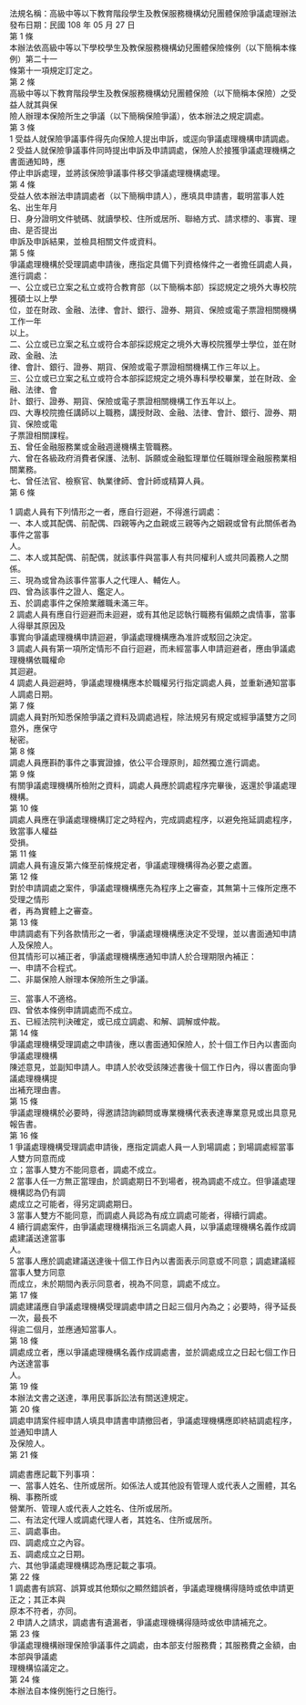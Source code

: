 法規名稱：高級中等以下教育階段學生及教保服務機構幼兒團體保險爭議處理辦法  
發布日期：民國 108 年 05 月 27 日  
第 1 條  
本辦法依高級中等以下學校學生及教保服務機構幼兒團體保險條例（以下簡稱本條例）第二十一  
條第十一項規定訂定之。  
第 2 條  
高級中等以下教育階段學生及教保服務機構幼兒團體保險（以下簡稱本保險）之受益人就其與保  
險人辦理本保險所生之爭議（以下簡稱保險爭議），依本辦法之規定調處。  
第 3 條  
1 受益人就保險爭議事件得先向保險人提出申訴，或逕向爭議處理機構申請調處。  
2 受益人就保險爭議事件同時提出申訴及申請調處，保險人於接獲爭議處理機構之書面通知時，應  
停止申訴處理，並將該保險爭議事件移交爭議處理機構處理。  
第 4 條  
受益人依本辦法申請調處者（以下簡稱申請人），應填具申請書，載明當事人姓名、出生年月  
日、身分證明文件號碼、就讀學校、住所或居所、聯絡方式、請求標的、事實、理由、是否提出  
申訴及申訴結果，並檢具相關文件或資料。  
第 5 條  
爭議處理機構於受理調處申請後，應指定具備下列資格條件之一者擔任調處人員，進行調處：  
一、公立或已立案之私立或符合教育部（以下簡稱本部）採認規定之境外大專校院獲碩士以上學  
位，並在財政、金融、法律、會計、銀行、證券、期貨、保險或電子票證相關機構工作一年  
以上。  
二、公立或已立案之私立或符合本部採認規定之境外大專校院獲學士學位，並在財政、金融、法  
律、會計、銀行、證券、期貨、保險或電子票證相關機構工作三年以上。  
三、公立或已立案之私立或符合本部採認規定之境外專科學校畢業，並在財政、金融、法律、會  
計、銀行、證券、期貨、保險或電子票證相關機構工作五年以上。  
四、大專校院擔任講師以上職務，講授財政、金融、法律、會計、銀行、證券、期貨、保險或電  
子票證相關課程。  
五、曾任金融服務業或金融週邊機構主管職務。  
六、曾在各級政府消費者保護、法制、訴願或金融監理單位任職辦理金融服務業相關業務。  
七、曾任法官、檢察官、執業律師、會計師或精算人員。  
第 6 條  


1 調處人員有下列情形之一者，應自行迴避，不得進行調處：  
一、本人或其配偶、前配偶、四親等內之血親或三親等內之姻親或曾有此關係者為事件之當事  
人。  
二、本人或其配偶、前配偶，就該事件與當事人有共同權利人或共同義務人之關係。  
三、現為或曾為該事件當事人之代理人、輔佐人。  
四、曾為該事件之證人、鑑定人。  
五、於調處事件之保險業離職未滿三年。  
2 調處人員有應自行迴避而未迴避，或有其他足認執行職務有偏頗之虞情事，當事人得舉其原因及  
事實向爭議處理機構申請迴避，爭議處理機構應為准許或駁回之決定。  
3 調處人員有第一項所定情形不自行迴避，而未經當事人申請迴避者，應由爭議處理機構依職權命  
其迴避。  
4 調處人員迴避時，爭議處理機構應本於職權另行指定調處人員，並重新通知當事人調處日期。  
第 7 條  
調處人員對所知悉保險爭議之資料及調處過程，除法規另有規定或經爭議雙方之同意外，應保守  
秘密。  
第 8 條  
調處人員應斟酌事件之事實證據，依公平合理原則，超然獨立進行調處。  
第 9 條  
有關爭議處理機構所檢附之資料，調處人員應於調處程序完畢後，返還於爭議處理機構。  
第 10 條  
調處人員應在爭議處理機構訂定之時程內，完成調處程序，以避免拖延調處程序，致當事人權益  
受損。  
第 11 條  
調處人員有違反第六條至前條規定者，爭議處理機構得為必要之處置。  
第 12 條  
對於申請調處之案件，爭議處理機構應先為程序上之審查，其無第十三條所定應不受理之情形  
者，再為實體上之審查。  
第 13 條  
申請調處有下列各款情形之一者，爭議處理機構應決定不受理，並以書面通知申請人及保險人。  
但其情形可以補正者，爭議處理機構應通知申請人於合理期限內補正：  
一、申請不合程式。  
二、非屬保險人辦理本保險所生之爭議。  


三、當事人不適格。  
四、曾依本條例申請調處而不成立。  
五、已經法院判決確定，或已成立調處、和解、調解或仲裁。  
第 14 條  
爭議處理機構受理調處之申請後，應以書面通知保險人，於十個工作日內以書面向爭議處理機構  
陳述意見，並副知申請人。申請人於收受該陳述書後十個工作日內，得以書面向爭議處理機構提  
出補充理由書。  
第 15 條  
爭議處理機構於必要時，得邀請諮詢顧問或專業機構代表表達專業意見或出具意見報告書。  
第 16 條  
1 爭議處理機構受理調處申請後，應指定調處人員一人到場調處；到場調處經當事人雙方同意而成  
立；當事人雙方不能同意者，調處不成立。  
2 當事人任一方無正當理由，於調處期日不到場者，視為調處不成立。但爭議處理機構認為仍有調  
處成立之可能者，得另定調處期日。  
3 當事人雙方不能同意，而調處人員認為有成立調處可能者，得續行調處。  
4 續行調處案件，由爭議處理機構指派三名調處人員，以爭議處理機構名義作成調處建議送達當事  
人。  
5 當事人應於調處建議送達後十個工作日內以書面表示同意或不同意；調處建議經當事人雙方同意  
而成立，未於期間內表示同意者，視為不同意，調處不成立。  
第 17 條  
調處建議應自爭議處理機構受理調處申請之日起三個月內為之；必要時，得予延長一次，最長不  
得逾二個月，並應通知當事人。  
第 18 條  
調處成立者，應以爭議處理機構名義作成調處書，並於調處成立之日起七個工作日內送達當事  
人。  
第 19 條  
本辦法文書之送達，準用民事訴訟法有關送達規定。  
第 20 條  
調處申請案件經申請人填具申請書申請撤回者，爭議處理機構應即終結調處程序，並通知申請人  
及保險人。  
第 21 條  


調處書應記載下列事項：  
一、當事人姓名、住所或居所。如係法人或其他設有管理人或代表人之團體，其名稱、事務所或  
營業所、管理人或代表人之姓名、住所或居所。  
二、有法定代理人或調處代理人者，其姓名、住所或居所。  
三、調處事由。  
四、調處成立之內容。  
五、調處成立之日期。  
六、其他爭議處理機構認為應記載之事項。  
第 22 條  
1 調處書有誤寫、誤算或其他類似之顯然錯誤者，爭議處理機構得隨時或依申請更正之；其正本與  
原本不符者，亦同。  
2 申請人之請求，調處書有遺漏者，爭議處理機構得隨時或依申請補充之。  
第 23 條  
爭議處理機構辦理保險爭議事件之調處，由本部支付服務費；其服務費之金額，由本部與爭議處  
理機構協議定之。  
第 24 條  
本辦法自本條例施行之日施行。  


